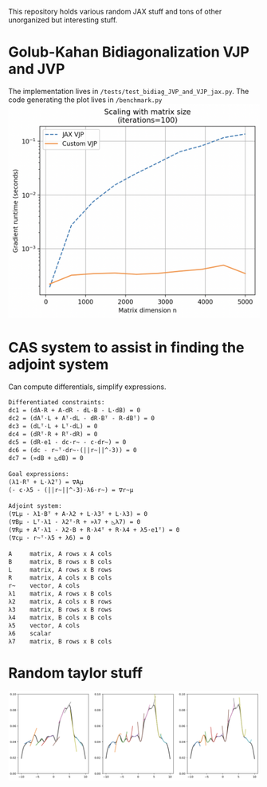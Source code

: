 This repository holds various random JAX stuff and tons of other unorganized but interesting stuff.

# Golub-Kahan Bidiagonalization VJP and JVP

The implementation lives in `/tests/test_bidiag_JVP_and_VJP_jax.py`.
The code generating the plot lives in `/benchmark.py`
![alt text](benchmark_graph.png)



# CAS system to assist in finding the adjoint system
Can compute differentials, simplify expressions. 
```text
Differentiated constraints:
dc1 = (dA·R + A·dR - dL·B - L·dB) = 0
dc2 = (dAᵀ·L + Aᵀ·dL - dR·Bᵀ - R·dBᵀ) = 0
dc3 = (dLᵀ·L + Lᵀ·dL) = 0
dc4 = (dRᵀ·R + Rᵀ·dR) = 0
dc5 = (dR·e1 - dc·r~ - c·dr~) = 0
dc6 = (dc - r~ᵀ·dr~·(||r~||^-3)) = 0
dc7 = (»dB + ◺dB) = 0

Goal expressions:
(λ1·Rᵀ + L·λ2ᵀ) = ∇Aµ
(- c·λ5 - (||r~||^-3)·λ6·r~) = ∇r~µ

Adjoint system:
(∇Lµ - λ1·Bᵀ + A·λ2 + L·λ3ᵀ + L·λ3) = 0
(∇Bµ - Lᵀ·λ1 - λ2ᵀ·R + »λ7 + ◺λ7) = 0
(∇Rµ + Aᵀ·λ1 - λ2·B + R·λ4ᵀ + R·λ4 + λ5·e1ᵀ) = 0
(∇cµ - r~ᵀ·λ5 + λ6) = 0

A     matrix, A rows x A cols
B     matrix, B rows x B cols
L     matrix, A rows x B rows
R     matrix, A cols x B cols
r~    vector, A cols
λ1    matrix, A rows x B cols
λ2    matrix, A cols x B rows
λ3    matrix, B rows x B rows
λ4    matrix, B cols x B cols
λ5    vector, A cols
λ6    scalar
λ7    matrix, B rows x B cols
```

# Random taylor stuff

![alt text](image.png)
